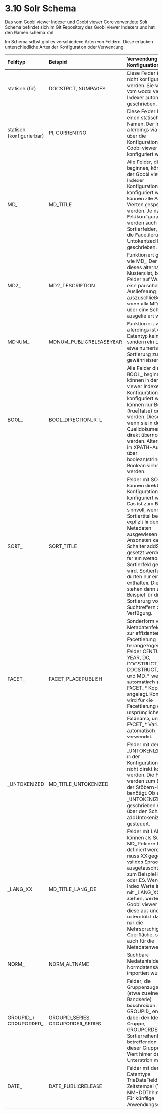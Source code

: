 # 3.10 Solr Schema

Das vom Goobi viewer Indexer und Goobi viewer Core verwendete Solr Schema befindet sich im Git Repository des Goobi viewer Indexers und hat den Namen schema.xml

Im Schema selbst gibt es verschiedene Arten von Feldern. Diese erlauben unterschiedliche Arten der Konfiguration oder Verwendung.

| Feldtyp | Beispiel | Verwendung und Konfiguration |
| :--- | :--- | :--- |
| statisch \(fix\) | DOCSTRCT, NUMPAGES | Diese Felder können nicht konfiguriert werden. Sie werden vom Goobi viewer Indexer automatisch geschrieben. |
| statisch \(konfigurierbar\) | PI, CURRENTNO | Diese Felder haben einen statischen Namen. Der Inhalt kann allerdings via XPATH über die Konfigurationsdatei des Goobi viewer Indexers konfiguriert werden. |
| MD\_ | MD\_TITLE | Alle Felder, die mit MD\_ beginnen, können in der Goobi viewer Indexer Konfigurationsdatei frei konfiguriert werden. Es können alle Arten von Werten gespeichert werden. Je nach Feldkonfiguratioon werden auch Sortierfelder, Felder für die Facettierung, Untokenized Felder etc. geschrieben. |
| MD2\_ | MD2\_DESCRIPTION | Funktioniert genauso wie MD\_. Der Zweck dieses alternativen Musters ist, bestimmte Felder auf Wunsch von eine pauschalen Auslieferung auszuschließen \(etwa wenn alle MD\_\* Felder über eine Schnittstelle ausgeliefert werden\). |
| MDNUM\_ | MDNUM\_PUBLICRELEASEYEAR | Funktioniert wie MD\_, allerdings ist der Datentyp kein String, sondern ein Long, um etwa numerische Sortierung zu gewährleisten. |
| BOOL\_ | BOOL\_DIRECTION\_RTL | Alle Felder die mit BOOL\_ beginnen, können in der Goobi viewer Indexer Konfigurationsdatei frei konfiguriert werden. Es können nur Booleans \(true\|false\) gespeichert werden. Diese können, wenn sie in dem Quelldokument stehen direkt übernommen werden. Alternativ kann im XPATH-Ausdruck über boolean\(string\(...\)\) ein Boolean sichergestellt werden. |
| SORT\_ | SORT\_TITLE | Felder mit SORT\_ können direkt in der Konfigurationsdatei konfiguriert werden. Das ist zum Beispiel sinnvoll, wenn der Sortiertitel bereits explizit in den Metadaten ausgewiesen wird. Ansonsten kann der Schalter addSortField gesetzt werden, damit für ein Metadatum ein Sortierfeld geschrieben wird. Sortierfelder dürfen nur einen Wert enthalten. Die Felder stehen dann zum Beispiel für die Sortierung von Suchtreffern zur Verfügung.  |
| FACET\_ | FACET\_PLACEPUBLISH | Sonderform von Metadatenfelder, die zur effizienteren Facettierung herangezogen wird. Felder CENTURY, YEAR, DC, DOCSTRUCT, DOCSTRUCT\_\*, MD\_\* und MD\_\* werden automatisch als eine FACET\_\* Kopie angelegt. Konfiguriert wird für die Facettierung der ursprüngliche Feldname, und die FACET\_\* Variante wird automatisch verwendet. |
| \_UNTOKENIZED | MD\_TITLE\_UNTOKENIZED | Felder mit dem Suffix \_UNTOKENIZED dürfen in der Konfigurationsdatei nicht direkt konfiguriert werden. Die Felder werden zum Beispiel in der Stöbern-Funktion benötigt. Ob ein \_UNTOKENIZED Feld geschrieben wird, wird über den Schalter addUntokenizedVersion gesteuert. |
| \_LANG\_XX | MD\_TITLE\_LANG\_DE | Felder mit LANG\_XX können als Suffix zu MD\_ Feldern frei definiert werden. Dabei muss XX gegen ein valides Sprachkürzel ausgetauscht werden, zum Beispiel DE, EN, FR oder ES. Wenn im Solr Index Werte in Feldern mit \_LANG\_XX Suffix stehen, wertet der Goobi viewer Core diese aus und unterstützt dann nicht nur die Mehrsprachigkeit in der Oberfläche, sondern auch für die Metadatenwerte. |
| NORM\_ | NORM\_ALTNAME | Suchbare Medatenfelder, die aus Normdatensätzen importiert wurden. |
| GROUPID\_ / GROUPORDER\_ | GROUPID\_SERIES, GROUPORDER\_SERIES | Felder, die Gruppenzugehörigkeit \(etwa zu einer Bandserie\) beschreiben. GROUPID\_ enthält dabei den Identifier des Gruppe, GROUPORDER\_ die Sortierreihenfolge des betreffenden Werks in dieser Gruppe. Der Wert hinter dem Unterstrich muss  |
| DATE\_ | DATE\_PUBLICRELEASE | Felder mit dem Solr-Datentype TrieDateField speichern Zeitstempel \(YYYY-MM-DDThh:mm:ssZ\). Für künftige Anwendungsszenarien. |



